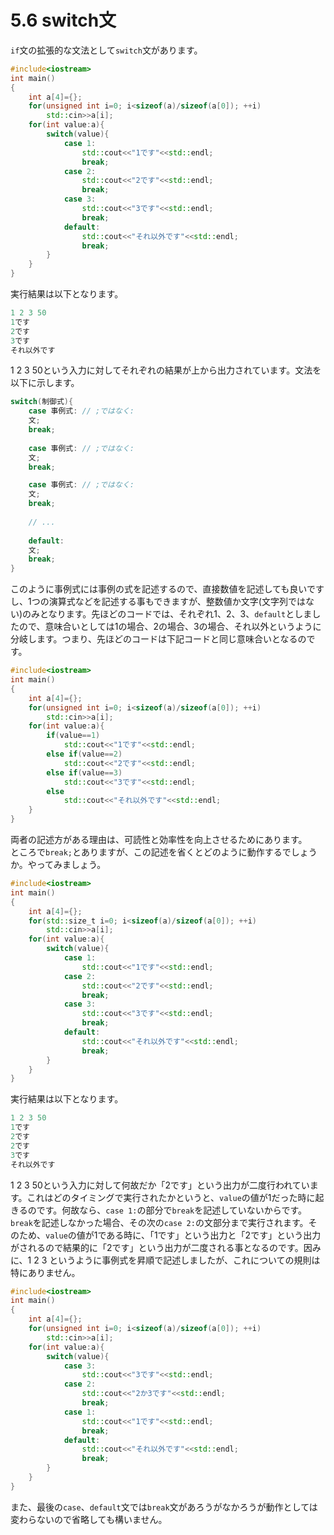 # 5.6 switch文

`if`文の拡張的な文法として`switch`文があります。

```cpp
#include<iostream>
int main()
{
    int a[4]={};
    for(unsigned int i=0; i<sizeof(a)/sizeof(a[0]); ++i)
        std::cin>>a[i];
    for(int value:a){
        switch(value){
            case 1:
                std::cout<<"1です"<<std::endl;
                break;
            case 2:
                std::cout<<"2です"<<std::endl;
                break;
            case 3:
                std::cout<<"3です"<<std::endl;
                break;
            default:
                std::cout<<"それ以外です"<<std::endl;
                break;
        }
    }
}
```
実行結果は以下となります。

```cpp
1 2 3 50
1です
2です
3です
それ以外です
```
1 2 3 50という入力に対してそれぞれの結果が上から出力されています。文法を以下に示します。

```cpp
switch(制御式){
    case 事例式: // ;ではなく:
    文;
    break;
    
    case 事例式: // ;ではなく:
    文;
    break;

    case 事例式: // ;ではなく:
    文;
    break;
    
    // ...
 
    default:
    文;
    break;
}
```
このように事例式には事例の式を記述するので、直接数値を記述しても良いですし、1つの演算式などを記述する事もできますが、整数値か文字(文字列ではない)のみとなります。先ほどのコードでは、それぞれ1、2、3、`default`としましたので、意味合いとしては1の場合、2の場合、3の場合、それ以外というように分岐します。つまり、先ほどのコードは下記コードと同じ意味合いとなるのです。

```cpp
#include<iostream>
int main()
{
    int a[4]={};
    for(unsigned int i=0; i<sizeof(a)/sizeof(a[0]); ++i)
        std::cin>>a[i];
    for(int value:a){
        if(value==1)
            std::cout<<"1です"<<std::endl;
        else if(value==2)
            std::cout<<"2です"<<std::endl;
        else if(value==3)
            std::cout<<"3です"<<std::endl;
        else
            std::cout<<"それ以外です"<<std::endl;
    }
}
```
両者の記述方がある理由は、可読性と効率性を向上させるためにあります。<br>ところで`break;`とありますが、この記述を省くとどのように動作するでしょうか。やってみましょう。

```cpp
#include<iostream>
int main()
{
    int a[4]={};
    for(std::size_t i=0; i<sizeof(a)/sizeof(a[0]); ++i)
        std::cin>>a[i];
    for(int value:a){
        switch(value){
            case 1:
                std::cout<<"1です"<<std::endl;
            case 2:
                std::cout<<"2です"<<std::endl;
                break;
            case 3:
                std::cout<<"3です"<<std::endl;
                break;
            default:
                std::cout<<"それ以外です"<<std::endl;
                break;
        }
    }
}
```
実行結果は以下となります。
```cpp
1 2 3 50
1です
2です
2です
3です
それ以外です
```
1 2 3 50という入力に対して何故だか「2です」という出力が二度行われています。これはどのタイミングで実行されたかというと、`value`の値が1だった時に起きるのです。何故なら、`case 1:`の部分で`break`を記述していないからです。`break`を記述しなかった場合、その次の`case 2:`の文部分まで実行されます。そのため、`value`の値が1である時に、「1です」という出力と「2です」という出力がされるので結果的に「2です」という出力が二度される事となるのです。因みに、1 2 3 というように事例式を昇順で記述しましたが、これについての規則は特にありません。

```cpp
#include<iostream>
int main()
{
    int a[4]={};
    for(unsigned int i=0; i<sizeof(a)/sizeof(a[0]); ++i)
        std::cin>>a[i];
    for(int value:a){
        switch(value){
            case 3:
                std::cout<<"3です"<<std::endl;
            case 2:
                std::cout<<"2か3です"<<std::endl;
                break;
            case 1:
                std::cout<<"1です"<<std::endl;
                break;
            default:
                std::cout<<"それ以外です"<<std::endl;
                break;
        }
    }
}

```
また、最後の`case`、`default`文では`break`文があろうがなかろうが動作としては変わらないので省略しても構いません。